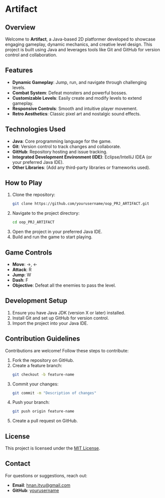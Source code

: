 # Artifact

## Overview
Welcome to **Artifact**, a Java-based 2D platformer developed to showcase engaging gameplay, dynamic mechanics, and creative level design. This project is built using Java and leverages tools like Git and GitHub for version control and collaboration.

## Features
- **Dynamic Gameplay**: Jump, run, and navigate through challenging levels.
- **Combat System**: Defeat monsters and powerful bosses.
- **Customizable Levels**: Easily create and modify levels to extend gameplay.
- **Responsive Controls**: Smooth and intuitive player movement.
- **Retro Aesthetics**: Classic pixel art and nostalgic sound effects.

## Technologies Used
- **Java**: Core programming language for the game.
- **Git**: Version control to track changes and collaborate.
- **GitHub**: Repository hosting and issue tracking.
- **Integrated Development Environment (IDE)**: Eclipse/IntelliJ IDEA (or your preferred Java IDE).
- **Other Libraries**: (Add any third-party libraries or frameworks used).

## How to Play
1. Clone the repository:
   ```bash
   git clone https://github.com/yourusername/oop_PRJ_ARTIFACT.git

   ```
2. Navigate to the project directory:
   ```bash
   cd oop_PRJ_ARTIFACT
   ```
3. Open the project in your preferred Java IDE.
4. Build and run the game to start playing.

## Game Controls
- **Move**: →, ←
- **Attack**: R
- **Jump**: W
- **Dash**: F
- **Objective**: Defeat all the enemies to pass the level.

## Development Setup
1. Ensure you have Java JDK (version X or later) installed.
2. Install Git and set up GitHub for version control.
3. Import the project into your Java IDE.

## Contribution Guidelines
Contributions are welcome! Follow these steps to contribute:
1. Fork the repository on GitHub.
2. Create a feature branch:
   ```bash
   git checkout -b feature-name
   ```
3. Commit your changes:
   ```bash
   git commit -m "Description of changes"
   ```
4. Push your branch:
   ```bash
   git push origin feature-name
   ```
5. Create a pull request on GitHub.

## License
This project is licensed under the [MIT License](LICENSE).

## Contact
For questions or suggestions, reach out:
- **Email**: hnan.ityu@gmail.com
- **GitHub**: [yourusername](https://github.com/KyungUwU)


